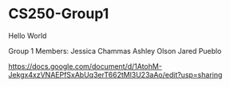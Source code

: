 # CS250-Group1
Hello World


Group 1 Members:
Jessica Chammas
Ashley Olson
Jared Pueblo

https://docs.google.com/document/d/1AtohM-Jekgx4xzVNAEPfSxAbUq3erT662tMl3U23aAo/edit?usp=sharing
